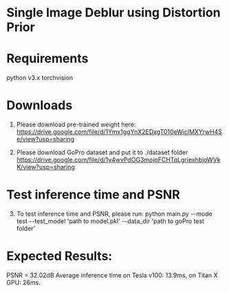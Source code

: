 # Single Image Deblur using Distortion Prior

# Requirements
python v3.x
torchvision

# Downloads
1. Please download pre-trained weight here: 
https://drive.google.com/file/d/1Ymx1ggYnX2EDxgT010eWiclMXYrwH4Se/view?usp=sharing

2. Please download GoPro dataset and put it to ./dataset folder
https://drive.google.com/file/d/1y4wvPdOG3mojpFCHTqLgriexhbjoWVkK/view?usp=sharing

# Test inference time and PSNR
3. To test inference time and PSNR, please run:
python main.py --mode test --test_model 'path to model.pkl' --data_dir 'path to goPro test folder' 

# Expected Results:
PSNR = 32.02dB
Average inference time on Tesla v100: 13.9ms, on Titan X GPU: 26ms.
